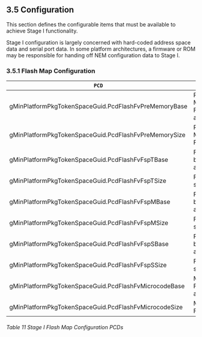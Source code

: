 <!--- @file
  3.5 Configuration

  Copyright (c) 2019, Intel Corporation. All rights reserved.<BR>

  Redistribution and use in source (original document form) and 'compiled'
  forms (converted to PDF, epub, HTML and other formats) with or without
  modification, are permitted provided that the following conditions are met:

  1) Redistributions of source code (original document form) must retain the
     above copyright notice, this list of conditions and the following
     disclaimer as the first lines of this file unmodified.

  2) Redistributions in compiled form (transformed to other DTDs, converted to
     PDF, epub, HTML and other formats) must reproduce the above copyright
     notice, this list of conditions and the following disclaimer in the
     documentation and/or other materials provided with the distribution.

  THIS DOCUMENTATION IS PROVIDED BY TIANOCORE PROJECT "AS IS" AND ANY EXPRESS OR
  IMPLIED WARRANTIES, INCLUDING, BUT NOT LIMITED TO, THE IMPLIED WARRANTIES OF
  MERCHANTABILITY AND FITNESS FOR A PARTICULAR PURPOSE ARE DISCLAIMED. IN NO
  EVENT SHALL TIANOCORE PROJECT  BE LIABLE FOR ANY DIRECT, INDIRECT, INCIDENTAL,
  SPECIAL, EXEMPLARY, OR CONSEQUENTIAL DAMAGES (INCLUDING, BUT NOT LIMITED TO,
  PROCUREMENT OF SUBSTITUTE GOODS OR SERVICES; LOSS OF USE, DATA, OR PROFITS;
  OR BUSINESS INTERRUPTION) HOWEVER CAUSED AND ON ANY THEORY OF LIABILITY,
  WHETHER IN CONTRACT, STRICT LIABILITY, OR TORT (INCLUDING NEGLIGENCE OR
  OTHERWISE) ARISING IN ANY WAY OUT OF THE USE OF THIS DOCUMENTATION, EVEN IF
  ADVISED OF THE POSSIBILITY OF SUCH DAMAGE.

-->

## 3.5 Configuration

This section defines the configurable items that must be available to achieve
Stage I functionality.

Stage I configuration is largely concerned with hard-coded address space data
and serial port data. In some platform architectures, a firmware or ROM may be
responsible for handing off NEM configuration data to Stage I.

### 3.5.1 Flash Map Configuration

| `PCD`                                                 | `Purpose`                   |
| ----------------------------------------------------- | --------------------------- |
| gMinPlatformPkgTokenSpaceGuid.PcdFlashFvPreMemoryBase | Pre-Memory FV base address. |
| gMinPlatformPkgTokenSpaceGuid.PcdFlashFvPreMemorySize | Pre-Memory FV size.         |
| gMinPlatformPkgTokenSpaceGuid.PcdFlashFvFspTBase      | Fsp-T FV base address.      |
| gMinPlatformPkgTokenSpaceGuid.PcdFlashFvFspTSize      | Fsp-T FV size.              |
| gMinPlatformPkgTokenSpaceGuid.PcdFlashFvFspMBase      | Fsp-M FV base address.      |
| gMinPlatformPkgTokenSpaceGuid.PcdFlashFvFspMSize      | Fsp-M FV size.              |
| gMinPlatformPkgTokenSpaceGuid.PcdFlashFvFspSBase      | Fsp-S FV base address.      |
| gMinPlatformPkgTokenSpaceGuid.PcdFlashFvFspSSize      | Fsp-S FV size.              |
| gMinPlatformPkgTokenSpaceGuid.PcdFlashFvMicrocodeBase | Microcode FV base address.  |
| gMinPlatformPkgTokenSpaceGuid.PcdFlashFvMicrocodeSize | Microcode FV size.          |

###### Table 11 Stage I Flash Map Configuration PCDs

